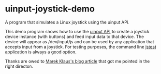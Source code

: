 # uinput-joystick-demo

A program that simulates a Linux joystick using the uinput API.

This demo program shows how to use the [uinput API](https://www.kernel.org/doc/html/v4.12/input/uinput.html) to create a joystick device instance (with buttons) and feed input data to that device.  The device will appear as /dev/input/js<N> and can be used by any application that accepts input from a joystick.  For testing purposes, the command line [jstest](https://linux.die.net/man/1/jstest) application is always a good option.

Thanks are owed to [Marek Klaus's blog article](https://blog.marekkraus.sk/c/linuxs-uinput-usage-tutorial-virtual-gamepad/) that got me pointed in the right directon.
